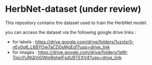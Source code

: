 # HerbNet-dataset  (under review)

This repository contains the dataset used to train the HerbNet model.

you can access the dataset via the following google drive links : 
- for labels : https://drive.google.com/drive/folders/1vzxIxr5-nEy0q6_L6BYOw7aCD0sMgEd1?usp=drive_link
- for images : https://drive.google.com/drive/folders/1eW-TqccYuNQiViGWmRsheIFsdU9TEXV4?usp=drive_link
